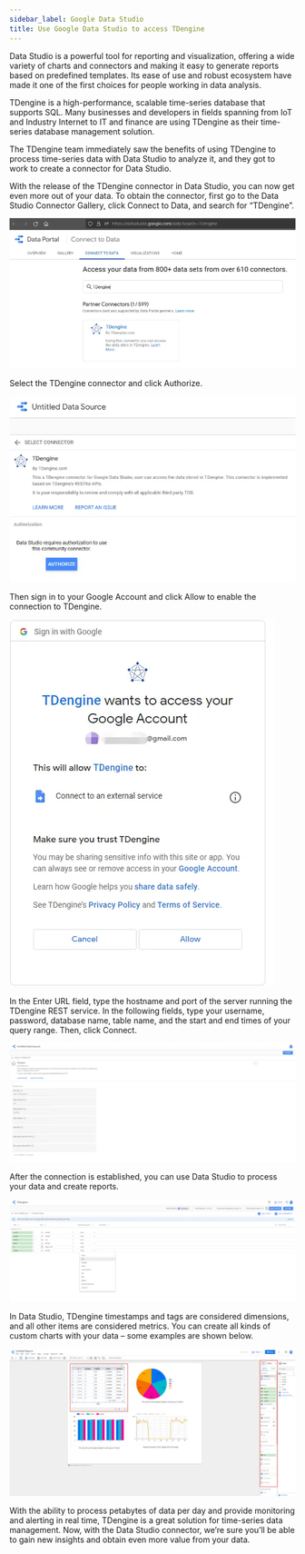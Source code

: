 ```yaml
---
sidebar_label: Google Data Studio
title: Use Google Data Studio to access TDengine
---
```


Data Studio is a powerful tool for reporting and visualization, offering a wide variety of charts and connectors and making it easy to generate reports based on predefined templates. Its ease of use and robust ecosystem have made it one of the first choices for people working in data analysis.

TDengine is a high-performance, scalable time-series database that supports SQL. Many businesses and developers in fields spanning from IoT and Industry Internet to IT and finance are using TDengine as their time-series database management solution.

The TDengine team immediately saw the benefits of using TDengine to process time-series data with Data Studio to analyze it, and they got to work to create a connector for Data Studio.

With the release of the TDengine connector in Data Studio, you can now get even more out of your data. To obtain the connector, first go to the Data Studio Connector Gallery, click Connect to Data, and search for “TDengine”.

![02](gds/gds-02.png.webp)

Select the TDengine connector and click Authorize.

![03](gds/gds-03.png.webp)

Then sign in to your Google Account and click Allow to enable the connection to TDengine.

![04](gds/gds-04.png.webp)

In the Enter URL field, type the hostname and port of the server running the TDengine REST service. In the following fields, type your username, password, database name, table name, and the start and end times of your query range. Then, click Connect.

![05](gds/gds-05.png.webp)

After the connection is established, you can use Data Studio to process your data and create reports.

![06](gds/gds-06.png.webp)

In Data Studio, TDengine timestamps and tags are considered dimensions, and all other items are considered metrics. You can create all kinds of custom charts with your data – some examples are shown below.

![07](gds/gds-07.png.webp)

With the ability to process petabytes of data per day and provide monitoring and alerting in real time, TDengine is a great solution for time-series data management. Now, with the Data Studio connector, we’re sure you’ll be able to gain new insights and obtain even more value from your data.
